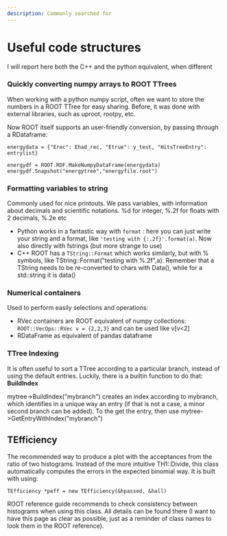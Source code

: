 ```yaml
---
description: Commonly searched for
---
```


# Useful code structures

I will report here both the C++ and the python equivalent, when different

### Quickly converting numpy arrays to ROOT TTrees

When working with a python numpy script, often we want to store the numbers in a ROOT TTree for easy sharing. Before, it was done with external libraries, such as uproot, rootpy, etc. 

Now ROOT itself supports an user-friendly conversion, by passing through a RDataframe:

`energydata = {"Erec": Ehad_rec, "Etrue": y_test, "HitsTreeEntry": entrylist}`

`energydf = ROOT.RDF.MakeNumpyDataFrame(energydata) energydf.Snapshot("energytree","energyfile.root")`

### Formatting variables to string

Commonly used for nice printouts. We pass variables, with information about decimals and scientific notations. %d for integer, %.2f for floats with 2 decimals, %.2e etc

* Python works in a fantastic way with `format` : here you can just write your string and a format, like `'testing with {:.2f}'.format(a)`. Now also directly with fstrings \(but more strange to use\)
* C++ ROOT has a `TString::Format` which works similarly,  but with % symbols, like TString::Format\("testing with %.2f",a\). Remember that a TString needs to be re-converted to chars with Data\(\), while for a std::string it is data\(\)

### Numerical containers

Used to perform easily selections and operations:

* RVec containers are ROOT equivalent of numpy collections: `ROOT::VecOps::RVec v = {2,2,3}`  and can be used like v\[v&lt;2\]
* RDataFrame as equivalent of pandas dataframe

### TTree Indexing

It is often useful to sort a TTree according to a particular branch, instead of using the default entries. Luckily, there is a builtin function to do that:  **BuildIndex**

mytree-&gt;BuildIndex\("mybranch"\) creates an index according to mybranch, which identifies in a unique way an entry \(if that is not a case, a minor second branch can be added\). To the get the entry, then use mytree-&gt;GetEntryWithIndex\("mybranch"\)

## TEfficiency

The recommended way to produce a plot with the acceptances from the ratio of two histograms. Instead of the more intuitive TH1::Divide, this class automatically computes the errors in the expected binomial way. It is built with using:

```text
TEfficiency *peff = new TEfficiency(&hpassed, &hall)
```

ROOT reference guide recommends to check consistency between histograms when using this class. All details can be found there \(I want to have this page as clear as possible, just as a reminder of class names to look them in the ROOT reference\).

